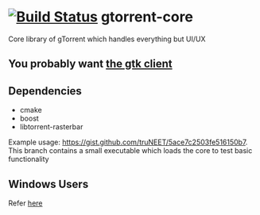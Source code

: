[![Build Status](http://jenkins.gtorre.net/buildStatus/icon?job=gtorrent-core)](https://travis-ci.org/gtorrent/gtorrent-core)
gtorrent-core
=============

Core library of gTorrent which handles everything but UI/UX

## You probably want [the gtk client](https://github.com/gtorrent/gtorrent-gtk)

## Dependencies

- cmake
- boost
- libtorrent-rasterbar

Example usage: https://gist.github.com/truNEET/5ace7c2503fe516150b7.
This branch contains a small executable which loads the core to test basic functionality

## Windows Users

Refer [here](https://github.com/gtorrent/gTorrent/wiki/Building-on-Windows)
